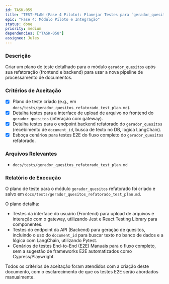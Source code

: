 ```yaml
---
id: TASK-059
title: "TEST-PLAN (Fase 4 Piloto): Planejar Testes para `gerador_quesitos` Refatorado"
epic: "Fase 4: Módulo Piloto e Integração"
status: done
priority: medium
dependencies: ["TASK-058"]
assignee: Jules
---
```


### Descrição

Criar um plano de teste detalhado para o módulo `gerador_quesitos` após sua refatoração (frontend e backend) para usar a nova pipeline de processamento de documentos.

### Critérios de Aceitação

- [x] Plano de teste criado (e.g., em `docs/tests/gerador_quesitos_refatorado_test_plan.md`).
- [x] Detalha testes para a interface de upload de arquivo no frontend do `gerador_quesitos` (interação com gateway).
- [x] Detalha testes para o endpoint backend refatorado do `gerador_quesitos` (recebimento de `document_id`, busca de texto no DB, lógica LangChain).
- [x] Esboça cenários para testes E2E do fluxo completo do `gerador_quesitos` refatorado.

### Arquivos Relevantes

* `docs/tests/gerador_quesitos_refatorado_test_plan.md`

### Relatório de Execução

O plano de teste para o módulo `gerador_quesitos` refatorado foi criado e salvo em `docs/tests/gerador_quesitos_refatorado_test_plan.md`.

O plano detalha:
- Testes da interface do usuário (Frontend) para upload de arquivos e interação com o gateway, utilizando Jest e React Testing Library para componentes.
- Testes do endpoint da API (Backend) para geração de quesitos, incluindo o uso do `document_id` para buscar texto no banco de dados e a lógica com LangChain, utilizando Pytest.
- Cenários de testes End-to-End (E2E) Manuais para o fluxo completo, sem a sugestão de frameworks E2E automatizados como Cypress/Playwright.

Todos os critérios de aceitação foram atendidos com a criação deste documento, com o esclarecimento de que os testes E2E serão abordados manualmente.
